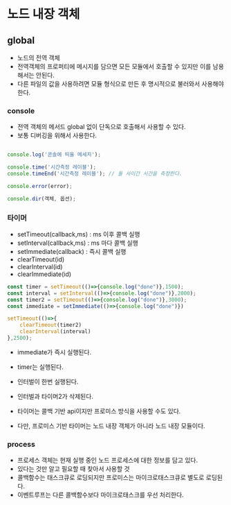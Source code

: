 # 노드 내장 객체

## global

- 노드의 전역 객체
- 전역객체의 프로퍼티에 메시지를 담으면 모든 모듈에서 호출할 수 있지만 이를 남용해서는 안된다.
- 다른 파일의 값을 사용하려면 모듈 형식으로 만든 후 명시적으로 불러와서 사용해야 한다.

### console

- 전역 객체의 메서드 global 없이 단독으로 호출해서 사용할 수 있다.
- 보통 디버깅을 위해서 사용한다.

``` javascript

console.log('콘솔에 띄울 메세지');

console.time('시간측정 레이블');
console.timeEnd('시간측정 레이블'); // 둘 사이간 시간을 측정한다.

console.error(error);

console.dir(객체, 옵션);
```

### 타이머

- setTimeout(callback,ms) : ms 이후 콜백 실행
- setInterval(callback,ms) : ms 마다 콜백 실행
- setImmediate(callback) : 즉시 콜백 실행
- clearTimeout(id)
- clearInterval(id)
- clearImmediate(id)

```javascript | timer.js
const timer = setTimeout(()=>{console.log("done")},1500);
const interval = setInterval(()=>{console.log("done")},2000);
const timer2 = setTimeout(()=>{console.log("done")},3000);
const immediate = setImmediate(()=>{console.log("done")})

setTimeout(()=>{
    clearTimeout(timer2)
    clearInterval(interval)
},2500);
```

- immediate가 즉시 실행된다.
- timer는 실행된다.
- 인터벌이 한번 실행된다.
- 인터벌과 타이머2가 삭제된다.

- 타이머는 콜백 기반 api이지만 프로미스 방식을 사용할 수도 있다.
- 다만, 프로미스 기반 타이머는 노드 내장 객체가 아니라 노드 내장 모듈이다.

### process

- 프로세스 객체는 현재 실행 중인 노드 프로세스에 대한 정보를 담고 있다.
- 있다는 것만 알고 필요할 때 찾아서 사용할 것
- 콜백함수는 태스크큐로 로딩되지만 프로미스는 마이크로태스크큐로 별도로 로딩된다.
- 이벤트루프는 다른 콜백함수보다 마이크로태스크를 우선 처리한다.
